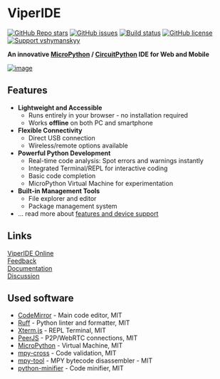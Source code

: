 # ViperIDE

<!--[![StandWithUkraine](https://raw.githubusercontent.com/vshymanskyy/StandWithUkraine/main/badges/StandWithUkraine.svg)](https://github.com/vshymanskyy/StandWithUkraine/blob/main/docs/README.md) -->
[![GitHub Repo stars](https://img.shields.io/github/stars/vshymanskyy/ViperIDE?style=flat-square&color=green)](https://github.com/vshymanskyy/ViperIDE/stargazers) 
[![GitHub issues](https://img.shields.io/github/issues-raw/vshymanskyy/ViperIDE?style=flat-square&label=issues&color=green)](https://github.com/vshymanskyy/ViperIDE/issues) 
[![Build status](https://img.shields.io/github/actions/workflow/status/vshymanskyy/ViperIDE/static.yml?branch=main&style=flat-square&logo=github&label=build)](https://github.com/vshymanskyy/ViperIDE/actions) 
[![GitHub license](https://img.shields.io/badge/license-MIT-blue?style=flat-square)](https://github.com/vshymanskyy/ViperIDE) 
[![Support vshymanskyy](https://img.shields.io/static/v1?label=support&message=%E2%9D%A4&color=%23fe8e86)](https://quicknote.io/da0a7d50-bb49-11ec-936a-6d7fd5a2de08) 

**An innovative [MicroPython](https://micropython.org) / [CircuitPython](https://circuitpython.org) IDE for Web and Mobile**

[![image](docs/images/visual-main.png)](https://viper-ide.org)

## Features

- **Lightweight and Accessible**
  - Runs entirely in your browser - no installation required
  - Works **offline** on both PC and smartphone
- **Flexible Connectivity**
  - Direct USB connection
  - Wireless/remote options available
- **Powerful Python Development**
  - Real-time code analysis: Spot errors and warnings instantly
  - Integrated Terminal/REPL for interactive coding
  - Basic code completion
  - MicroPython Virtual Machine for experimentation
- **Built-in Management Tools**
  - File explorer and editor
  - Package management system
- ... read more about [features and device support](./docs/Features.md)

## Links

[ViperIDE Online ](https://viper-ide.org)  
[Feedback](./docs/Feedback.md)  
[Documentation](./docs/)  
[Discussion](https://github.com/orgs/micropython/discussions/15219)  

## Used software

- [CodeMirror](https://codemirror.net) - Main code editor, MIT
- [Ruff](https://docs.astral.sh/ruff) - Python linter and formatter, MIT
- [Xterm.js](https://xtermjs.org) - REPL Terminal, MIT
- [PeerJS](https://peerjs.com) - P2P/WebRTC connections, MIT
- [MicroPython](https://github.com/micropython/micropython) - Virtual Machine, MIT
- [mpy-cross](https://github.com/micropython/micropython/tree/master/mpy-cross) - Code validation, MIT
- [mpy-tool](https://github.com/micropython/micropython/blob/master/tools/mpy-tool.py) - MPY bytecode disassembler - MIT
- [python-minifier](https://github.com/dflook/python-minifier) - Code minifier, MIT
